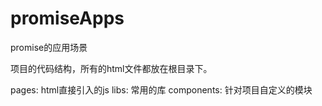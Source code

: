# promiseApps
promise的应用场景

项目的代码结构，所有的html文件都放在根目录下。

pages: html直接引入的js
libs: 常用的库
components: 针对项目自定义的模块